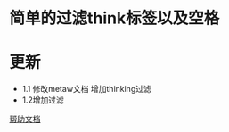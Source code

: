 # 简单的过滤think标签以及空格


# 更新
- 1.1 修改metaw文档 增加thinking过滤
- 1.2增加<disclaimer>过滤

[帮助文档](https://astrbot.app)
